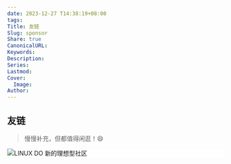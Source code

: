 ```yaml
---
date: 2023-12-27 T14:38:19+08:00
tags: 
Title: 友链
Slug: sponsor
Share: true
CanonicalURL: 
Keywords: 
Description: 
Series: 
Lastmod: 
Cover:
  Image: 
Author:
---
```


## 友链

> 慢慢补充，但都值得闲逛！😄

<div class="friend-link-card">
  <style>
    .friend-link-card {
      border: 1 px solid #e5e7eb ;
      Border-radius: 8 px;
      Padding: 20 px;
      Margin: 20 px 0;
      Transition: all 0.3 s ease;
      background: #ffffff ;
      Max-width: 100%;
    }
    
    .friend-link-card: hover {
      Box-shadow: 0 4 px 6 px -1 px rgba (0, 0, 0, 0.1);
      Transform: translateY (-2 px);
    }
    
    .friend-link-info {
      Margin-top: 10 px;
    }
    
    .friend-link-title {
      Font-size: 1.25 rem;
      Font-weight: 600;
      Margin: 0 0 5 px 0;
      color: #111827 ;
    }
    
    .friend-link-desc {
      Font-size: 0.875 rem;
      color: #6b7280 ;
      Margin: 0;
    }
    
    .friend-link-logo-link {
      Display: block;
      Text-decoration: none;
      Width: fit-content;
    }
    
    .friend-link-logo-long {
      Height: auto;
      Max-width: 100%;
      Display: block;
    }

    @media (prefers-color-scheme: dark) {
      .friend-link-card {
        background: #1f2937 ;
        border-color: #374151 ;
      }
      
      .friend-link-title {
        color: #f3f4f6 ;
      }
      
      .friend-link-desc {
        color: #9ca3af ;
      }
      
      .logo-light {
        Display: none;
      }
    }

    @media (prefers-color-scheme: light) {
      .logo-dark {
        Display: none;
      }
    }
  </style>

  <a href="https://linux.do/?source=your_domain_com" class="friend-link-logo-link">
    <img src="https://linux.do/uploads/default/original/3X/b/4/b4fa45d8b03df61f5d011e173c0adf8497028b16.png" alt="LINUX DO 新的理想型社区 " class="friend-link-logo-long logo-light">
  </a>
</div>